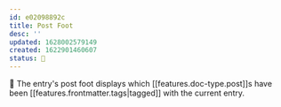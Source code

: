 ```yaml
---
id: e02098892c
title: Post Foot
desc: ''
updated: 1628002579149
created: 1622901460607
status: 🌿
---
```


📓 The entry's post foot displays which [[features.doc-type.post]]s have been [[features.frontmatter.tags|tagged]] with the current entry.
